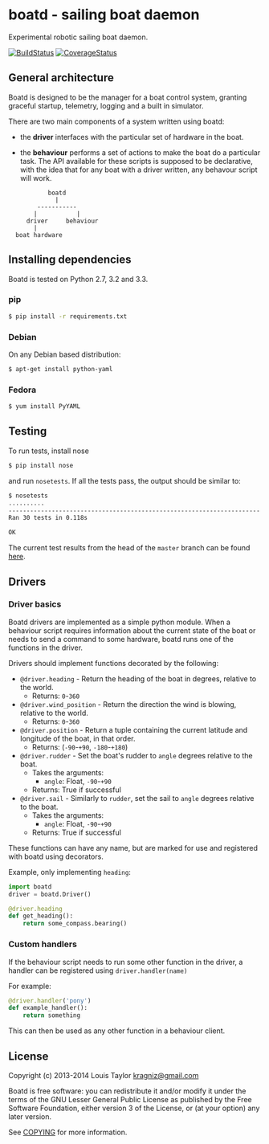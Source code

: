 boatd - sailing boat daemon 
===========================

Experimental robotic sailing boat daemon.

[![BuildStatus](https://travis-ci.org/boatd/boatd.png?branch=master)](https://travis-ci.org/boatd/boatd)
[![CoverageStatus](https://coveralls.io/repos/boatd/boatd/badge.png?branch=master)](https://coveralls.io/r/boatd/boatd?branch=master)

General architecture
-----------

Boatd is designed to be the manager for a boat control system, granting
graceful startup, telemetry, logging and a built in simulator.

There are two main components of a system written using boatd:

  - the __driver__ interfaces with the particular set of hardware in the boat.

  - the __behaviour__ performs a set of actions to make the boat do a
    particular task. The API available for these scripts is supposed to be
    declarative, with the idea that for any boat with a driver written, any
    behavour script will work.

```
           boatd
             |
        -----------
       |           |
     driver     behaviour
       |
  boat hardware
```

Installing dependencies
-----------------------

Boatd is tested on Python 2.7, 3.2 and 3.3.

### pip

```bash
$ pip install -r requirements.txt
```

### Debian

On any Debian based distribution:

```bash
$ apt-get install python-yaml
```

### Fedora

```bash
$ yum install PyYAML
```

Testing
-------

To run tests, install nose

```bash
$ pip install nose
```

and run `nosetests`. If all the tests pass, the output should be similar to:

```bash
$ nosetests 
..........
----------------------------------------------------------------------
Ran 30 tests in 0.118s

OK
```

The current test results from the head of the `master` branch can be found
[here](https://travis-ci.org/boatd/boatd).

Drivers
-------

### Driver basics

Boatd drivers are implemented as a simple python module. When a behaviour
script requires information about the current state of the boat or needs to
send a command to some hardware, boatd runs one of the functions in the driver.

Drivers should implement functions decorated by the following:

  - `@driver.heading` - Return the heading of the boat in degrees, relative to the
    world.
    - Returns: `0`-`360`
  - `@driver.wind_position` - Return the direction the wind is blowing, relative to the world.
    - Returns: `0`-`360`
  - `@driver.position` - Return a tuple containing the current latitude and longitude
    of the boat, in that order.
    - Returns: (`-90`-`+90`, `-180`-`+180`)
  - `@driver.rudder` - Set the boat's rudder to `angle`  degrees relative to the
    boat.
    - Takes the arguments:
      - `angle`: Float, `-90`-`+90`
    - Returns: True if successful
  - `@driver.sail` - Similarly to `rudder`, set the sail to `angle` degrees
    relative to the boat.
    - Takes the arguments:
      - `angle`: Float, `-90`-`+90`
    - Returns: True if successful

These functions can have any name, but are marked for use and registered with
boatd using decorators.

Example, only implementing `heading`:

```python
import boatd
driver = boatd.Driver()

@driver.heading
def get_heading():
    return some_compass.bearing()
```

### Custom handlers

If the behaviour script needs to run some other function in the driver, a
handler can be registered using `driver.handler(name)`

For example:

```python
@driver.handler('pony')
def example_handler():
    return something
```

This can then be used as any other function in a behaviour client.

License
-------

Copyright (c) 2013-2014 Louis Taylor <kragniz@gmail.com>

Boatd is free software: you can redistribute it and/or modify it under the
terms of the GNU Lesser General Public License as published by the Free
Software Foundation, either version 3 of the License, or (at your option) any
later version.

See [COPYING](COPYING) for more information.
